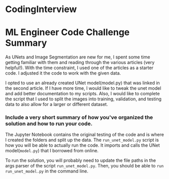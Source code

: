 # CodingInterview


# ML Engineer Code Challenge Summary
As UNets and Image Segmentation are new for me, I spent some time getting familiar with them and reading through the various articles (very helpful!). With the time constraint, I used one of the articles as a starter code. I adjusted it the code to work with the given data.

 I opted to use an already created UNet model(model.py) that was linked in the second article. If I have more time, I would like to tweak the unet model and add better documentation to my scripts. Also, I would like to complete the script that I used to split the images into training, validation, and testing data to also allow for a larger or different dataset. 



  ### Include a very short summary of how you've organized the solution and how to run your code.

 The Jupyter Notebook contains the original testing of the code and is where I created the folders and split up the data. The `run_unet_model.py` script is how you will be able to actually run the code. It imports and calls the UNet model(`model.py`) that I borrowed from online.
 
 To run the solution, you will probably need to update the file paths in the args parser of the script `run_unet_model.py`. Then, you should be able to `run run_unet_model.py` in the command line. 
